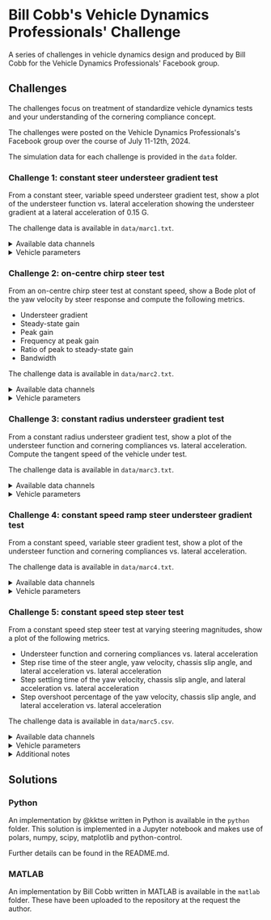 # Bill Cobb's Vehicle Dynamics Professionals' Challenge

A series of challenges in vehicle dynamics design and produced by Bill Cobb for
the Vehicle Dynamics Professionals' Facebook group.

## Challenges

The challenges focus on treatment of standardize vehicle dynamics tests and
your understanding of the cornering compliance concept.

The challenges were posted on the Vehicle Dynamics Professionals's Facebook
group over the course of July 11-12th, 2024.

The simulation data for each challenge is provided in the `data` folder.

### Challenge 1: constant steer understeer gradient test

From a constant steer, variable speed understeer gradient test, show a plot of
the understeer function vs. lateral acceleration showing the understeer
gradient at a lateral acceleration of 0.15 G.

The challenge data is available in `data/marc1.txt`.

<details>
<summary>Available data channels</summary>

| Time | Lat. Accel. | Run # | Chassis slip angle | Vehicle speed | Steering wheel angle | Yaw Velocity |
| :--: | :---------: | :---: | :----------------: | :-----------: | :------------------: | :----------: |
|  ✅  |     ❌      |  ❌   |         ❌         |      ✅       |          ❌          |      ✅      |

</details>

<details>
<summary>Vehicle parameters</summary>

| Parameter | Value | Unit |
| --------- | ----- | ---- |
| Wheelbase | 2745  | mm   |

</details>

### Challenge 2: on-centre chirp steer test

From an on-centre chirp steer test at constant speed, show a Bode plot of the
yaw velocity by steer response and compute the following metrics.

- Understeer gradient
- Steady-state gain
- Peak gain
- Frequency at peak gain
- Ratio of peak to steady-state gain
- Bandwidth

The challenge data is available in `data/marc2.txt`.

<details>
<summary>Available data channels</summary>

| Time | Lat. Accel. | Run # | Chassis slip angle | Vehicle speed | Steering wheel angle | Yaw Velocity |
| :--: | :---------: | :---: | :----------------: | :-----------: | :------------------: | :----------: |
|  ✅  |     ❌      |  ❌   |         ❌         |      ✅       |          ✅          |      ✅      |

</details>

<details>
<summary>Vehicle parameters</summary>

| Parameter      | Value | Unit |
| -------------- | ----- | ---- |
| Wheelbase      | 2745  | mm   |
| Steering ratio | 20    | -    |
| Mass, front    | 1000  | kg   |
| Mass, rear     | 600   | kg   |

</details>

### Challenge 3: constant radius understeer gradient test

From a constant radius understeer gradient test, show a plot of the understeer
function and cornering compliances vs. lateral acceleration. Compute the
tangent speed of the vehicle under test.

The challenge data is available in `data/marc3.txt`.

<details>
<summary>Available data channels</summary>

| Time | Lat. Accel. | Run # | Chassis slip angle | Vehicle speed | Steering wheel angle | Yaw Velocity |
| :--: | :---------: | :---: | :----------------: | :-----------: | :------------------: | :----------: |
|  ✅  |     ✅      |  ✅   |         ✅         |      ✅       |          ✅          |      ✅      |

</details>

<details>
<summary>Vehicle parameters</summary>

| Parameter      | Value | Unit |
| -------------- | ----- | ---- |
| Wheelbase      | 2745  | mm   |
| Steering ratio | 20    | -    |
| Mass, front    | 1000  | kg   |
| Mass, rear     | 600   | kg   |

</details>

### Challenge 4: constant speed ramp steer understeer gradient test

From a constant speed, variable steer gradient test, show a plot of the
understeer function and cornering compliances vs. lateral acceleration.

The challenge data is available in `data/marc4.txt`.

<details>
<summary>Available data channels</summary>

| Time | Lat. Accel. | Run # | Chassis slip angle | Vehicle speed | Steering wheel angle | Yaw Velocity |
| :--: | :---------: | :---: | :----------------: | :-----------: | :------------------: | :----------: |
|  ✅  |     ✅      |  ❌   |         ❌         |      ✅       |          ✅          |      ❌      |

</details>

<details>
<summary>Vehicle parameters</summary>

| Parameter      | Value | Unit |
| -------------- | ----- | ---- |
| Wheelbase      | 1745  | mm   |
| Steering ratio | 5     | -    |
| Mass, front    | 80    | kg   |
| Mass, rear     | 120   | kg   |

</details>

### Challenge 5: constant speed step steer test

From a constant speed step steer test at varying steering magnitudes, show a
plot of the following metrics.

- Understeer function and cornering compliances vs. lateral acceleration
- Step rise time of the steer angle, yaw velocity, chassis slip angle, and lateral acceleration vs. lateral acceleration
- Step settling time of the yaw velocity, chassis slip angle, and lateral acceleration vs. lateral acceleration
- Step overshoot percentage of the yaw velocity, chassis slip angle, and lateral acceleration vs. lateral acceleration

The challenge data is available in `data/marc5.csv`.

<details>
<summary>Available data channels</summary>

| Time | Lat. Accel. | Run # | Chassis slip angle | Vehicle speed | Steering wheel angle | Yaw Velocity |
| :--: | :---------: | :---: | :----------------: | :-----------: | :------------------: | :----------: |
|  ✅  |     ✅      |  ✅   |         ✅         |      ✅       |          ✅          |      ✅      |

</details>

<details>
<summary>Vehicle parameters</summary>

| Parameter      | Value | Unit |
| -------------- | ----- | ---- |
| Wheelbase      | 2745  | mm   |
| Steering ratio | 20    | -    |
| Mass, front    | 1000  | kg   |
| Mass, rear     | 600   | kg   |

</details>

<details>
<summary>Additional notes</summary>

- Input steering is not an ideal Heaviside step function, but rather a sigmoid.
  Industry standard is to take the 50% point of the steering as t(0).

</details>

## Solutions

### Python

An implementation by @kktse written in Python is available in the `python`
folder. This solution is implemented in a Jupyter notebook and makes use of
polars, numpy, scipy, matplotlib and python-control.

Further details can be found in the README.md.

### MATLAB

An implementation by Bill Cobb written in MATLAB is available in the `matlab`
folder. These have been uploaded to the repository at the request the author.

